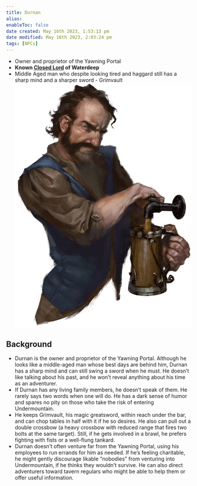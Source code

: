 ```yaml
---
title: Durnan
alias: 
enableToc: false
date created: May 16th 2023, 1:53:13 pm
date modified: May 16th 2023, 2:03:24 pm
tags: [NPCs]
---
```

- Owner and proprietor of the Yawning Portal
- **Known [Closed Lord](Factions/Closed%20Lords%20of%20Waterdeep.md) of Waterdeep**
- Middle Aged man who despite looking tired and haggard still has a sharp mind and a sharper sword - Grimvault
![Pasted image 20230516135552|375](attachments/Pasted%20image%2020230516135552.png)

## Background
- Durnan is the owner and proprietor of the Yawning Portal. Although he looks like a middle-aged man whose best days are behind him, Durnan has a sharp mind and can still swing a sword when he must. He doesn’t like talking about his past, and he won’t reveal anything about his time as an adventurer.
- If Durnan has any living family members, he doesn’t speak of them. He rarely says two words when one will do. He has a dark sense of humor and spares no pity on those who take the risk of entering Undermountain.
- He keeps Grimvault, his magic greatsword, within reach under the bar, and can chop tables in half with it if he so desires. He also can pull out a double crossbow (a heavy crossbow with reduced range that fires two bolts at the same target). Still, if he gets involved in a brawl, he prefers fighting with fists or a well-flung tankard.
- Durnan doesn’t often venture far from the Yawning Portal, using his employees to run errands for him as needed. If he’s feeling charitable, he might gently discourage likable “nobodies” from venturing into Undermountain, if he thinks they wouldn’t survive. He can also direct adventurers toward tavern regulars who might be able to help them or offer useful information.
